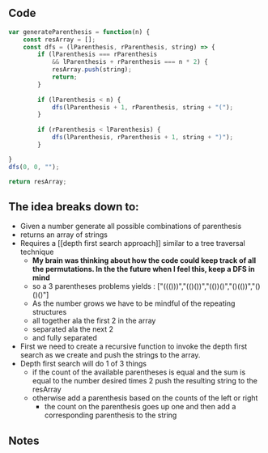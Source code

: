 ## Code
``` js
var generateParenthesis = function(n) {
	const resArray = [];
	const dfs = (lParenthesis, rParenthesis, string) => {
		if (lParenthesis === rParenthesis 
			&& lParenthesis + rParenthesis === n * 2) {
			resArray.push(string);
			return;
		}
	
		if (lParenthesis < n) {
			dfs(lParenthesis + 1, rParenthesis, string + "(");
		}
	
		if (rParenthesis < lParenthesis) {	
			dfs(lParenthesis, rParenthesis + 1, string + ")");
		}

}
dfs(0, 0, "");

return resArray;  
```

## The idea breaks down to:
- Given a number generate all possible combinations of parenthesis
- returns an array of strings
- Requires a [[depth first search approach]] similar to a tree traversal technique
	- **My brain was thinking about how the code could keep track of all the permutations. In the the future when I feel this, keep a DFS in mind**
	- so a 3 parentheses problems yields : ["((()))","(()())","(())()","()(())","()()()"]
	- As the number grows we have to be mindful of the repeating structures
	- all together ala the first 2 in the array
	- separated ala the next 2
	- and fully separated
- First we need to create a recursive function to invoke the depth first search as we create and push the strings to the array.
- Depth first search will  do 1 of 3 things
	- if the count of the available parentheses is equal and the sum is equal to the number desired times 2 push the resulting string to the resArray
	- otherwise add a parenthesis based on the counts of the left or right
		- the count on the parenthesis goes up one and then add a corresponding parenthesis to the string
## Notes